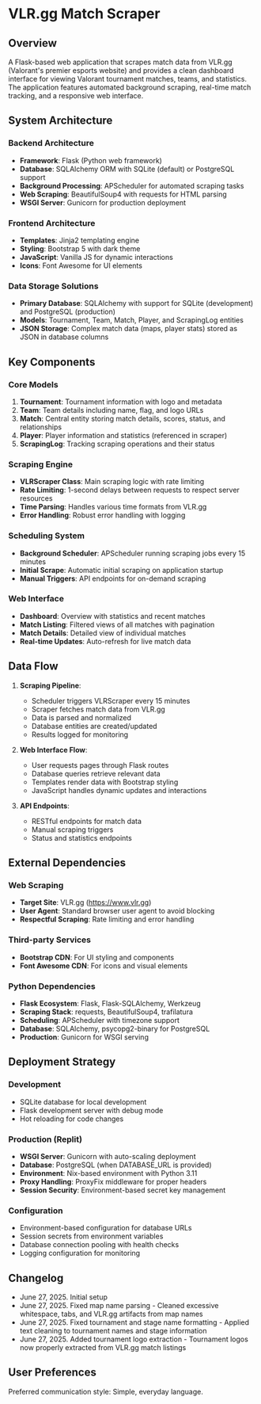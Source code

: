 # VLR.gg Match Scraper

## Overview

A Flask-based web application that scrapes match data from VLR.gg (Valorant's premier esports website) and provides a clean dashboard interface for viewing Valorant tournament matches, teams, and statistics. The application features automated background scraping, real-time match tracking, and a responsive web interface.

## System Architecture

### Backend Architecture
- **Framework**: Flask (Python web framework)
- **Database**: SQLAlchemy ORM with SQLite (default) or PostgreSQL support
- **Background Processing**: APScheduler for automated scraping tasks
- **Web Scraping**: BeautifulSoup4 with requests for HTML parsing
- **WSGI Server**: Gunicorn for production deployment

### Frontend Architecture
- **Templates**: Jinja2 templating engine
- **Styling**: Bootstrap 5 with dark theme
- **JavaScript**: Vanilla JS for dynamic interactions
- **Icons**: Font Awesome for UI elements

### Data Storage Solutions
- **Primary Database**: SQLAlchemy with support for SQLite (development) and PostgreSQL (production)
- **Models**: Tournament, Team, Match, Player, and ScrapingLog entities
- **JSON Storage**: Complex match data (maps, player stats) stored as JSON in database columns

## Key Components

### Core Models
1. **Tournament**: Tournament information with logo and metadata
2. **Team**: Team details including name, flag, and logo URLs
3. **Match**: Central entity storing match details, scores, status, and relationships
4. **Player**: Player information and statistics (referenced in scraper)
5. **ScrapingLog**: Tracking scraping operations and their status

### Scraping Engine
- **VLRScraper Class**: Main scraping logic with rate limiting
- **Rate Limiting**: 1-second delays between requests to respect server resources
- **Time Parsing**: Handles various time formats from VLR.gg
- **Error Handling**: Robust error handling with logging

### Scheduling System
- **Background Scheduler**: APScheduler running scraping jobs every 15 minutes
- **Initial Scrape**: Automatic initial scraping on application startup
- **Manual Triggers**: API endpoints for on-demand scraping

### Web Interface
- **Dashboard**: Overview with statistics and recent matches
- **Match Listing**: Filtered views of all matches with pagination
- **Match Details**: Detailed view of individual matches
- **Real-time Updates**: Auto-refresh for live match data

## Data Flow

1. **Scraping Pipeline**:
   - Scheduler triggers VLRScraper every 15 minutes
   - Scraper fetches match data from VLR.gg
   - Data is parsed and normalized
   - Database entities are created/updated
   - Results logged for monitoring

2. **Web Interface Flow**:
   - User requests pages through Flask routes
   - Database queries retrieve relevant data
   - Templates render data with Bootstrap styling
   - JavaScript handles dynamic updates and interactions

3. **API Endpoints**:
   - RESTful endpoints for match data
   - Manual scraping triggers
   - Status and statistics endpoints

## External Dependencies

### Web Scraping
- **Target Site**: VLR.gg (https://www.vlr.gg)
- **User Agent**: Standard browser user agent to avoid blocking
- **Respectful Scraping**: Rate limiting and error handling

### Third-party Services
- **Bootstrap CDN**: For UI styling and components
- **Font Awesome CDN**: For icons and visual elements

### Python Dependencies
- **Flask Ecosystem**: Flask, Flask-SQLAlchemy, Werkzeug
- **Scraping Stack**: requests, BeautifulSoup4, trafilatura
- **Scheduling**: APScheduler with timezone support
- **Database**: SQLAlchemy, psycopg2-binary for PostgreSQL
- **Production**: Gunicorn for WSGI serving

## Deployment Strategy

### Development
- SQLite database for local development
- Flask development server with debug mode
- Hot reloading for code changes

### Production (Replit)
- **WSGI Server**: Gunicorn with auto-scaling deployment
- **Database**: PostgreSQL (when DATABASE_URL is provided)
- **Environment**: Nix-based environment with Python 3.11
- **Proxy Handling**: ProxyFix middleware for proper headers
- **Session Security**: Environment-based secret key management

### Configuration
- Environment-based configuration for database URLs
- Session secrets from environment variables
- Database connection pooling with health checks
- Logging configuration for monitoring

## Changelog

- June 27, 2025. Initial setup
- June 27, 2025. Fixed map name parsing - Cleaned excessive whitespace, tabs, and VLR.gg artifacts from map names
- June 27, 2025. Fixed tournament and stage name formatting - Applied text cleaning to tournament names and stage information
- June 27, 2025. Added tournament logo extraction - Tournament logos now properly extracted from VLR.gg match listings

## User Preferences

Preferred communication style: Simple, everyday language.